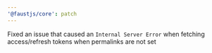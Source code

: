 ```yaml
---
'@faustjs/core': patch
---
```


Fixed an issue that caused an `Internal Server Error` when fetching access/refresh tokens when permalinks are not set

